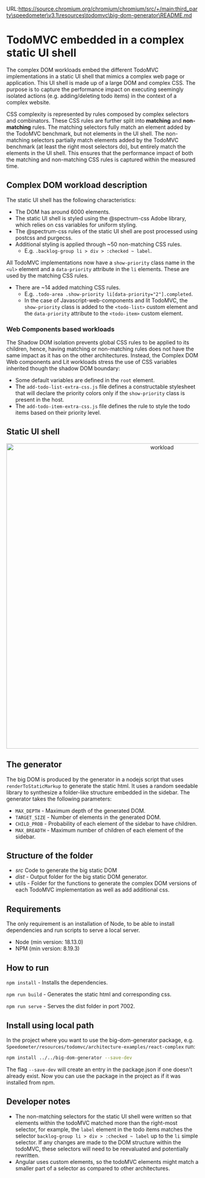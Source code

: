 URL:https://source.chromium.org/chromium/chromium/src/+/main:third_party\speedometer\v3.1\resources\todomvc\big-dom-generator\README.md
# TodoMVC embedded in a complex static UI shell

The complex DOM workloads embed the different TodoMVC implementations in a static UI shell that mimics a complex web page or application. This UI shell is made up of a large DOM and complex CSS. The purpose is to capture the performance impact on executing seemingly isolated actions (e.g. adding/deleting todo items) in the context of a complex website.

CSS complexity is represented by rules composed by complex selectors and combinators. These CSS rules are further split into **matching** and **non-matching** rules. The matching selectors fully match an element added by the TodoMVC benchmark, but not elements in the UI shell. The non-matching selectors partially match elements added by the TodoMVC benchmark (at least the right most selectors do), but entirely match the elements in the UI shell. This ensures that the performance impact of both the matching and non-matching CSS rules is captured within the measured time.

## Complex DOM workload description

The static UI shell has the following characteristics:

-   The DOM has around 6000 elements.
-   The static UI shell is styled using the @spectrum-css Adobe library, which relies on css variables for uniform styling.
-   The @spectrum-css rules of the static UI shell are post processed using postcss and purgecss.
-   Additional styling is applied through ~50 non-matching CSS rules.
    -   E.g. `.backlog-group li > div > :checked ~ label`.

All TodoMVC implementations now have a `show-priority` class name in the `<ul>` element and a `data-priority` attribute in the `li` elements. These are used by the matching CSS rules.

-   There are ~14 added matching CSS rules.
    -   E.g. `.todo-area .show-priority li[data-priority="2"].completed`.
    -   In the case of Javascript-web-components and lit TodoMVC, the `show-priority` class is added to the `<todo-list>` custom element and the `data-priority` attribute to the `<todo-item>` custom element.

### Web Components based workloads

The Shadow DOM isolation prevents global CSS rules to be applied to its children, hence, having matching or non-matching rules does not have the same impact as it has on the other architectures. Instead, the Complex DOM Web components and Lit workloads stress the use of CSS variables inherited though the shadow DOM boundary:

-   Some default variables are defined in the `root` element.
-   The `add-todo-list-extra-css.js` file defines a constructable stylesheet that will declare the priority colors only if the `show-priority` class is present in the host.
-   The `add-todo-item-extra-css.js` file defines the rule to style the todo items based on their priority level.

## Static UI shell

<p align = "center">
<img src="complex-dom-workload.jpeg" alt="workload" width="800"/>
</p>

## The generator

The big DOM is produced by the generator in a nodejs script that uses `renderToStaticMarkup` to generate the static html. It uses a random seedable library to synthesize a folder-like structure embedded in the sidebar. The generator takes the following parameters:

-   `MAX_DEPTH` - Maximum depth of the generated DOM.
-   `TARGET_SIZE` - Number of elements in the generated DOM.
-   `CHILD_PROB` - Probability of each element of the sidebar to have children.
-   `MAX_BREADTH` - Maximum number of children of each element of the sidebar.

## Structure of the folder

-   _src_ Code to generate the big static DOM
-   _dist_ - Output folder for the big static DOM generator.
-   utils - Folder for the functions to generate the complex DOM versions of each TodoMVC implementation as well as add additional css.

## Requirements

The only requirement is an installation of Node, to be able to install dependencies and run scripts to serve a local server.

-   Node (min version: 18.13.0)
-   NPM (min version: 8.19.3)

## How to run

`npm install` - Installs the dependencies.

`npm run build` - Generates the static html and corresponding css.

`npm run serve` - Serves the dist folder in port 7002.

## Install using local path

In the project where you want to use the big-dom-generator package, e.g. `Speedometer/resources/todomvc/architecture-examples/react-complex` run:

```bash
npm install ../../big-dom-generator --save-dev
```

The flag `--save-dev` will create an entry in the package.json if one doesn't already exist. Now you can use the package in the project as if it was installed from npm.

## Developer notes

-   The non-matching selectors for the static UI shell were written so that elements within the todoMVC matched more than the right-most selector, for example, the `label` element in the todo items matches the selector `backlog-group li > div > :checked ~ label` up to the `li` simple selector. If any changes are made to the DOM structure within the todoMVC, these selectors will need to be reevaluated and potentially rewritten.
-   Angular uses custom elements, so the todoMVC elements might match a smaller part of a selector as compared to other architectures.
